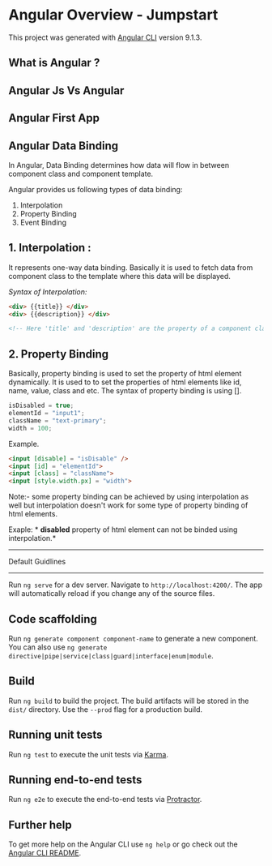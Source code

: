 # Angular Overview - Jumpstart

This project was generated with [Angular CLI](https://github.com/angular/angular-cli) version 9.1.3.

## What is Angular ?

## Angular Js Vs Angular

## Angular First App

## Angular Data Binding
In Angular, Data Binding determines how data will flow in between component class and component template.

Angular provides us following types of data binding:
1. Interpolation
1. Property Binding
1. Event Binding

## 1. Interpolation :
It represents one-way data binding. Basically it is used to fetch data from component class to the template where this data will be displayed.

*Syntax of Interpolation:*
```html
<div> {{title}} </div>
<div> {{description}} </div>

<!-- Here 'title' and 'description' are the property of a component class  --/>
```

## 2. Property Binding
Basically, property binding is used to set the property of html element dynamically. It is used to to set the properties of html elements like id, name, value, class and etc. The syntax of property binding is using [].

```typescript
isDisabled = true;
elementId = "input1";
className = "text-primary";
width = 100;
```

Example. 
```HTML
<input [disable] = "isDisable" />
<input [id] = "elementId">
<input [class] = "className">
<input [style.width.px] = "width">
```

Note:- some property binding can be achieved by using interpolation as well but interpolation doesn't work for some type of property binding of html elements.

Exaple: * **disabled** property of html element can not be binded using interpolation.*







---

Default Guidlines

---

Run `ng serve` for a dev server. Navigate to `http://localhost:4200/`. The app will automatically reload if you change any of the source files.

## Code scaffolding

Run `ng generate component component-name` to generate a new component. You can also use `ng generate directive|pipe|service|class|guard|interface|enum|module`.

## Build

Run `ng build` to build the project. The build artifacts will be stored in the `dist/` directory. Use the `--prod` flag for a production build.

## Running unit tests

Run `ng test` to execute the unit tests via [Karma](https://karma-runner.github.io).

## Running end-to-end tests

Run `ng e2e` to execute the end-to-end tests via [Protractor](http://www.protractortest.org/).

## Further help

To get more help on the Angular CLI use `ng help` or go check out the [Angular CLI README](https://github.com/angular/angular-cli/blob/master/README.md).
